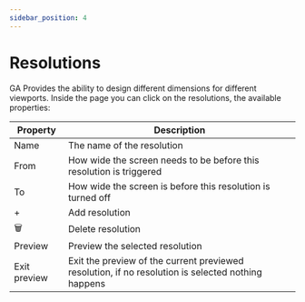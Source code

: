 ```yaml
---
sidebar_position: 4
---
```

# Resolutions

GA Provides the ability to design different dimensions for different viewports. Inside the page you can click on the resolutions, the available properties:

| Property | Description |
| --- | --- |
| Name | The name of the resolution |
| From | How wide the screen needs to be before this resolution is triggered |
| To | How wide the screen is before this resolution is turned off |
| + | Add resolution |
| 🗑️ | Delete resolution |
| Preview | Preview the selected resolution |
| Exit preview | Exit the preview of the current previewed resolution, if no resolution is selected nothing happens |

